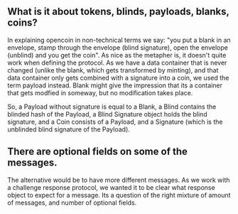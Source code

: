 What is it about tokens, blinds, payloads, blanks, coins?
---------------------------------------------------------
In explaining opencoin in non-technical terms we say: "you put a blank 
in an envelope, stamp through the envelope (blind signature), open
the envelope (unblind) and you get the coin". 
As nice as the metapher is, it doesn't quite work when defining the 
protocol. As we have a data container that is never changed (unlike
the blank, which gets transformed by minting), and that data container
only gets combined with a signature into a coin, we used the term 
payload instead. Blank might give the impression that its a container 
that gets modfied in someway, but no modification takes place.

So, a Payload without signature is equal to a Blank, a Blind contains 
the blinded hash of the Payload, a Blind Signature object holds the 
blind signature, and a Coin consists of a Payload, and a Signature 
(which is the unblinded blind signature of the Payload).


There are optional fields on some of the messages.
--------------------------------------------------
The alternative would be to have more different messages. As we work
with a challenge response protocol, we wanted it to be clear what 
response object to expect for a message. Its a question of the right 
mixture of amount of messages, and number of optional fields.


